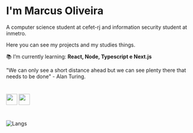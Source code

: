 <h1 align="start">I'm Marcus Oliveira</h1>

<div align="start">
A computer science student at cefet-rj and information security student at inmetro.

<br/>

Here you can see my projects and my studies things.

:books: I’m currently learning: **React, Node, Typescript e Next.js**

</div>

<div align="start">
"We can only see a short distance ahead but we can see plenty there that needs to be done" - Alan Turing.
</div>

#

<div align="start">
  
[<img src="https://img.shields.io/badge/linkedin-2ee699?style=for-the-badge&logo=linkedin&logoColor=white" height="30" />](https://www.linkedin.com/in/marcus-oliveira-3b92011a7/)
[<img src="https://img.shields.io/badge/email-2ee699?style=for-the-badge&logo=gmail&logoColor=white" height="30" />](mailto:markusvi17@gmail.co)

#

<img src="https://github-readme-stats.vercel.app/api/top-langs/?username=mvgoliveira&layout=compact&show_icons=true&theme=graywhite" alt="Langs" />

</div>

